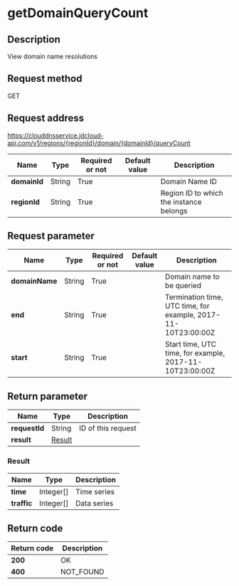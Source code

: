 # getDomainQueryCount


## Description
View domain name resolutions

## Request method
GET

## Request address
https://clouddnsservice.jdcloud-api.com/v1/regions/{regionId}/domain/{domainId}/queryCount

|Name|Type|Required or not|Default value|Description|
|---|---|---|---|---|
|**domainId**|String|True||Domain Name ID|
|**regionId**|String|True||Region ID to which the instance belongs|

## Request parameter
|Name|Type|Required or not|Default value|Description|
|---|---|---|---|---|
|**domainName**|String|True||Domain name to be queried|
|**end**|String|True||Termination time, UTC time, for example, 2017-11-10T23:00:00Z|
|**start**|String|True||Start time, UTC time, for example, 2017-11-10T23:00:00Z|


## Return parameter
|Name|Type|Description|
|---|---|---|
|**requestId**|String|ID of this request|
|**result**|[Result](##Result)||


### <a name="Result">Result</a>
|Name|Type|Description|
|---|---|---|
|**time**|Integer[]|Time series|
|**traffic**|Integer[]|Data series|

## Return code
|Return code|Description|
|---|---|
|**200**|OK|
|**400**|NOT_FOUND|
